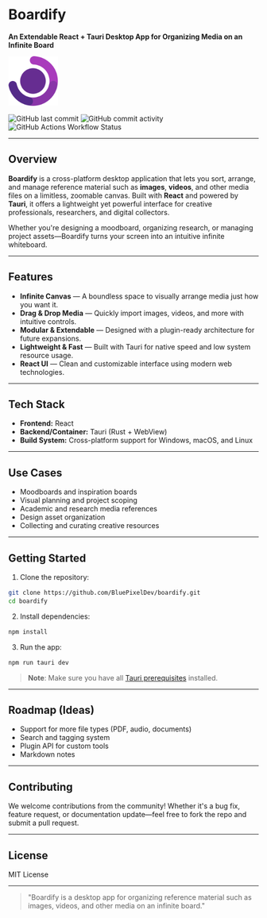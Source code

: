 # Boardify

**An Extendable React + Tauri Desktop App for Organizing Media on an Infinite Board**

<img src="https://github.com/BluePixelDev/boardify/blob/main/app-icon.png" width="100" height="100" alt="Boardify Icon">

![GitHub last commit](https://img.shields.io/github/last-commit/bluepixeldev/boardify)
![GitHub commit activity](https://img.shields.io/github/commit-activity/m/BluePixelDev/boardify)
![GitHub Actions Workflow Status](https://img.shields.io/github/actions/workflow/status/bluepixeldev/boardify/actions%2Fworkflows%2Fbuild-test.yml)

---

## Overview

**Boardify** is a cross-platform desktop application that lets you sort, arrange, and manage reference material such as **images**, **videos**, and other media files on a limitless, zoomable canvas. Built with **React** and powered by **Tauri**, it offers a lightweight yet powerful interface for creative professionals, researchers, and digital collectors.

Whether you're designing a moodboard, organizing research, or managing project assets—Boardify turns your screen into an intuitive infinite whiteboard.

---

## Features

- **Infinite Canvas** — A boundless space to visually arrange media just how you want it.
- **Drag & Drop Media** — Quickly import images, videos, and more with intuitive controls.
- **Modular & Extendable** — Designed with a plugin-ready architecture for future expansions.
- **Lightweight & Fast** — Built with Tauri for native speed and low system resource usage.
- **React UI** — Clean and customizable interface using modern web technologies.

---

## Tech Stack

- **Frontend:** React
- **Backend/Container:** Tauri (Rust + WebView)
- **Build System:** Cross-platform support for Windows, macOS, and Linux

---

## Use Cases

- Moodboards and inspiration boards
- Visual planning and project scoping
- Academic and research media references
- Design asset organization
- Collecting and curating creative resources

---

## Getting Started

1. Clone the repository:

```bash
git clone https://github.com/BluePixelDev/boardify.git
cd boardify
```

2. Install dependencies:

```bash
npm install
```

3. Run the app:

```bash
npm run tauri dev
```

> **Note**: Make sure you have all [Tauri prerequisites](https://tauri.app/v1/guides/getting-started/prerequisites) installed.

---

## Roadmap (Ideas)

- Support for more file types (PDF, audio, documents)
- Search and tagging system
- Plugin API for custom tools
- Markdown notes

---

## Contributing

We welcome contributions from the community! Whether it's a bug fix, feature request, or documentation update—feel free to fork the repo and submit a pull request.

---

## License

MIT License

---

> "Boardify is a desktop app for organizing reference material such as images, videos, and other media on an infinite board."

